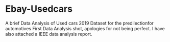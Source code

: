 # Ebay-Usedcars
A brief Data Analysis of Used cars 2019 Dataset for the predilectionfor automotives
First Data Analysis shot, apologies for not being perfect.
I have also attached a IEEE data analysis report.
